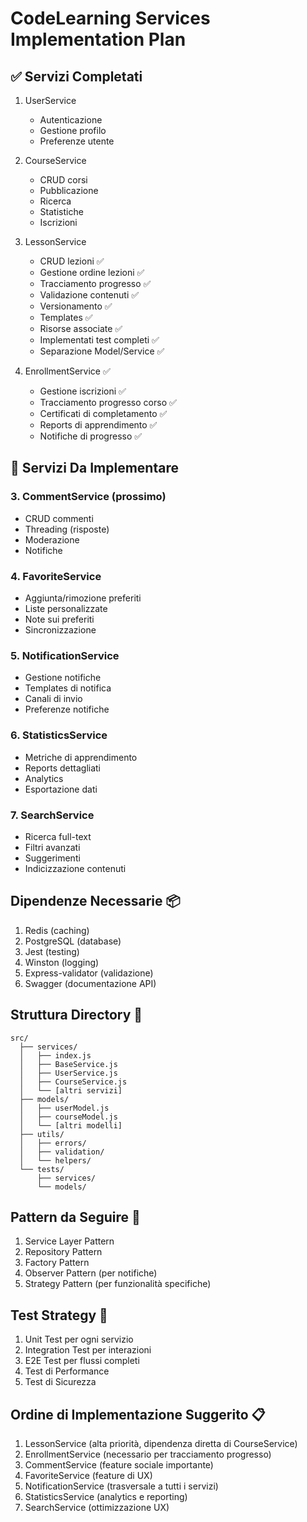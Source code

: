 # CodeLearning Services Implementation Plan

## ✅ Servizi Completati
1. UserService
   - Autenticazione
   - Gestione profilo
   - Preferenze utente

2. CourseService
   - CRUD corsi
   - Pubblicazione
   - Ricerca
   - Statistiche
   - Iscrizioni

3. LessonService
   - CRUD lezioni ✅
   - Gestione ordine lezioni ✅
   - Tracciamento progresso ✅
   - Validazione contenuti ✅
   - Versionamento ✅ 
   - Templates ✅
   - Risorse associate ✅
   - Implementati test completi ✅
   - Separazione Model/Service ✅

 4. EnrollmentService ✅
    - Gestione iscrizioni ✅
    - Tracciamento progresso corso ✅
    - Certificati di completamento ✅
    - Reports di apprendimento ✅
    - Notifiche di progresso ✅

## 🚀 Servizi Da Implementare

### 3. CommentService (prossimo) 
- CRUD commenti
- Threading (risposte)
- Moderazione
- Notifiche

### 4. FavoriteService
- Aggiunta/rimozione preferiti
- Liste personalizzate
- Note sui preferiti
- Sincronizzazione

### 5. NotificationService
- Gestione notifiche
- Templates di notifica
- Canali di invio
- Preferenze notifiche

### 6. StatisticsService
- Metriche di apprendimento
- Reports dettagliati
- Analytics
- Esportazione dati

### 7. SearchService
- Ricerca full-text
- Filtri avanzati
- Suggerimenti
- Indicizzazione contenuti

## Dipendenze Necessarie 📦
1. Redis (caching)
2. PostgreSQL (database)
3. Jest (testing)
4. Winston (logging)
5. Express-validator (validazione)
6. Swagger (documentazione API)

## Struttura Directory 📁
```
src/
  ├── services/
  │   ├── index.js
  │   ├── BaseService.js
  │   ├── UserService.js
  │   ├── CourseService.js
  │   └── [altri servizi]
  ├── models/
  │   ├── userModel.js
  │   ├── courseModel.js
  │   └── [altri modelli]
  ├── utils/
  │   ├── errors/
  │   ├── validation/
  │   └── helpers/
  └── tests/
      ├── services/
      └── models/
```

## Pattern da Seguire 🎯
1. Service Layer Pattern
2. Repository Pattern
3. Factory Pattern
4. Observer Pattern (per notifiche)
5. Strategy Pattern (per funzionalità specifiche)

## Test Strategy 🧪
1. Unit Test per ogni servizio
2. Integration Test per interazioni
3. E2E Test per flussi completi
4. Test di Performance
5. Test di Sicurezza

## Ordine di Implementazione Suggerito 📋
1. LessonService (alta priorità, dipendenza diretta di CourseService)
2. EnrollmentService (necessario per tracciamento progresso)
3. CommentService (feature sociale importante)
4. FavoriteService (feature di UX)
5. NotificationService (trasversale a tutti i servizi)
6. StatisticsService (analytics e reporting)
7. SearchService (ottimizzazione UX)
